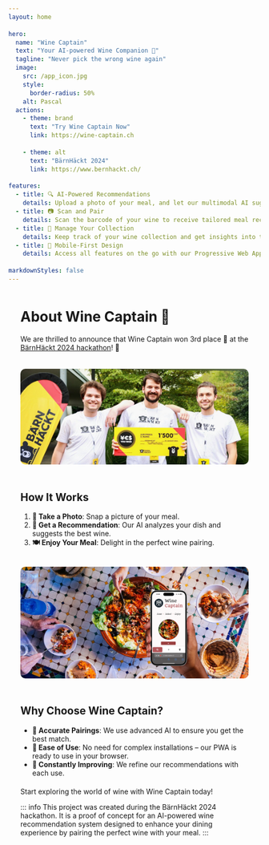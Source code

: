 ```yaml
---
layout: home

hero:
  name: "Wine Captain"
  text: "Your AI-powered Wine Companion 🍷"
  tagline: "Never pick the wrong wine again"
  image: 
    src: /app_icon.jpg
    style: 
      border-radius: 50%
    alt: Pascal
  actions:
    - theme: brand
      text: "Try Wine Captain Now"
      link: https://wine-captain.ch

    - theme: alt
      text: "BärnHäckt 2024"
      link: https://www.bernhackt.ch/

features:
  - title: 🔍 AI-Powered Recommendations
    details: Upload a photo of your meal, and let our multimodal AI suggest the perfect wine from our extensive dataset.
  - title: 📷 Scan and Pair
    details: Scan the barcode of your wine to receive tailored meal recommendations that will enhance your dining experience.
  - title: 🍾 Manage Your Collection
    details: Keep track of your wine collection and get insights into the best times to enjoy your bottles.
  - title: 📱 Mobile-First Design
    details: Access all features on the go with our Progressive Web App, optimized for mobile devices.

markdownStyles: false
---
```


<script setup lang="ts">
import { VPButton } from 'vitepress/theme';
import MusicComponent from './MusicComponent.vue';
</script>

<div class="home-content vp-doc first">

# About Wine Captain 🍷

We are thrilled to announce that Wine Captain won 3rd place 🥉 at the [BärnHäckt 2024 hackathon](https://www.bernhackt.ch/)! 🎉



![Team](img/team.jpg)


## How It Works

1. **📸 Take a Photo**: Snap a picture of your meal.
2. **🤖 Get a Recommendation**: Our AI analyzes your dish and suggests the best wine.
3. **🍽️ Enjoy Your Meal**: Delight in the perfect wine pairing.

![Hero](img/hero.png)

## Why Choose Wine Captain?

- **🎯 Accurate Pairings**: We use advanced AI to ensure you get the best match.
- **🚀 Ease of Use**: No need for complex installations – our PWA is ready to use in your browser.
- **🔄 Constantly Improving**: We refine our recommendations with each use.

<div class="home-button">
  <VPButton theme="brand" href="https://wine-captain.ch" text="Try Wine Captain Now" />
</div>

Start exploring the world of wine with Wine Captain today!

</div>

<div class="home-content">
<MusicComponent />
</div>

<div class="home-content vp-doc">

::: info
This project was created during the BärnHäckt 2024 hackathon. It is a proof of concept for an AI-powered wine recommendation system designed to enhance your dining experience by pairing the perfect wine with your meal.
:::

</div>


<style scoped>
.home-content {
  max-width: 800px;
  margin-left: auto;
  margin-right: auto;
  @media (min-width: 640px) {
    padding: 0 48px;
  }
  padding: 0 24px;
}

.home-content.first {
  margin-top: 50px;
}

.home-button {
  margin: 20px auto;
  text-align: center;
}

.home-button a {
  text-decoration: none;
}

.home-content img {
  margin: 20px auto;
  border-radius: 10px;
}
</style>
